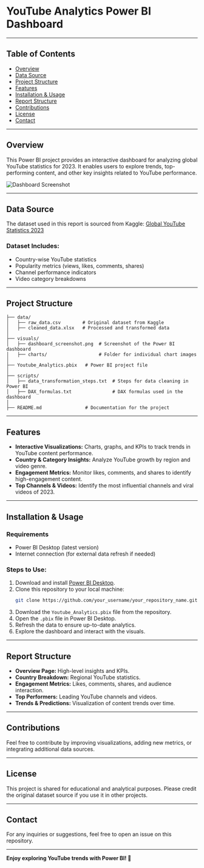 # YouTube Analytics Power BI Dashboard

&#x20;&#x20;

---

## Table of Contents

- [Overview](#overview)
- [Data Source](#data-source)
- [Project Structure](#project-structure)
- [Features](#features)
- [Installation & Usage](#installation--usage)
- [Report Structure](#report-structure)
- [Contributions](#contributions)
- [License](#license)
- [Contact](#contact)

---

## Overview

This Power BI project provides an interactive dashboard for analyzing global YouTube statistics for 2023. It enables users to explore trends, top-performing content, and other key insights related to YouTube performance.

![Dashboard Screenshot](visuals/dashboard_screenshot.png)

---

## Data Source

The dataset used in this report is sourced from Kaggle: [Global YouTube Statistics 2023](https://www.kaggle.com/datasets/nelgiriyewithana/global-youtube-statistics-2023)

### Dataset Includes:

- Country-wise YouTube statistics
- Popularity metrics (views, likes, comments, shares)
- Channel performance indicators
- Video category breakdowns

---

## Project Structure

```
├── data/
│   ├── raw_data.csv        # Original dataset from Kaggle
│   ├── cleaned_data.xlsx   # Processed and transformed data
│
├── visuals/
│   ├── dashboard_screenshot.png  # Screenshot of the Power BI dashboard
│   ├── charts/                   # Folder for individual chart images
│
├── Youtube_Analytics.pbix   # Power BI project file
│
├── scripts/
│   ├── data_transformation_steps.txt  # Steps for data cleaning in Power BI
│   ├── DAX_formulas.txt               # DAX formulas used in the dashboard
│
├── README.md                # Documentation for the project
```

---

## Features

- **Interactive Visualizations:** Charts, graphs, and KPIs to track trends in YouTube content performance.
- **Country & Category Insights:** Analyze YouTube growth by region and video genre.
- **Engagement Metrics:** Monitor likes, comments, and shares to identify high-engagement content.
- **Top Channels & Videos:** Identify the most influential channels and viral videos of 2023.

---

## Installation & Usage

### Requirements

- Power BI Desktop (latest version)
- Internet connection (for external data refresh if needed)

### Steps to Use:

1. Download and install [Power BI Desktop](https://powerbi.microsoft.com/desktop/).
2. Clone this repository to your local machine:
   ```bash
   git clone https://github.com/your_username/your_repository_name.git
   ```
3. Download the `Youtube_Analytics.pbix` file from the repository.
4. Open the `.pbix` file in Power BI Desktop.
5. Refresh the data to ensure up-to-date analytics.
6. Explore the dashboard and interact with the visuals.

---

## Report Structure

- **Overview Page:** High-level insights and KPIs.
- **Country Breakdown:** Regional YouTube statistics.
- **Engagement Metrics:** Likes, comments, shares, and audience interaction.
- **Top Performers:** Leading YouTube channels and videos.
- **Trends & Predictions:** Visualization of content trends over time.

---

## Contributions

Feel free to contribute by improving visualizations, adding new metrics, or integrating additional data sources.

---

## License

This project is shared for educational and analytical purposes. Please credit the original dataset source if you use it in other projects.

---

## Contact

For any inquiries or suggestions, feel free to open an issue on this repository.

---

**Enjoy exploring YouTube trends with Power BI! 🚀**

